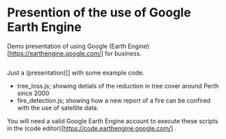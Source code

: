 # Presention of the use of Google Earth Engine 

Demo presentation of using Google (Earth Engine)[https://earthengine.google.com/] for business.

<img scr="https://www.ksat.no/globalassets/ksat/news/nara-space3.jpg" heigth="50%">


Just a (presentation)[] with some example code.
- tree_loss.js;  showing detials of the reduction in tree cover around Perth since 2000  
- fire_detection.js; showing how a new report of a fire can be confired with the use of satellite data.

You will need a valid Google Earth Engine account to execute these scripts in the (code editor)[https://code.earthengine.google.com/] . 